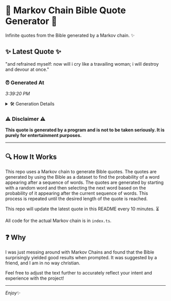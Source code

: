 # 📖 Markov Chain Bible Quote Generator 📖

Infinite quotes from the Bible generated by a Markov chain. ✨

## ✨ Latest Quote ✨
"and refrained myself: now will i cry like a travailing woman; i will destroy and devour at once."

### ⏰ Generated At
*3:39:20 PM*

<details>
    <summary>🛠️ Generation Details</summary>
    <p>
        <strong>🌱 Seed:</strong> and<br>
        <strong>🔄 Iterations:</strong> 17<br>
        <strong>📜 Context History:</strong><br>[ and ]: refrained<br>[ and, refrained ]: myself:<br>[ and, refrained, myself: ]: now<br>[ and, refrained, myself:, now ]: will<br>[ and, refrained, myself:, now, will ]: i<br>[ and, refrained, myself:, now, will, i ]: cry<br>[ refrained, myself:, now, will, i, cry ]: like<br>[ myself:, now, will, i, cry, like ]: a<br>[ now, will, i, cry, like, a ]: travailing<br>[ will, i, cry, like, a, travailing ]: woman;<br>[ i, cry, like, a, travailing, woman; ]: i<br>[ cry, like, a, travailing, woman;, i ]: will<br>[ like, a, travailing, woman;, i, will ]: destroy<br>[ a, travailing, woman;, i, will, destroy ]: and<br>[ travailing, woman;, i, will, destroy, and ]: devour<br>[ woman;, i, will, destroy, and, devour ]: at<br>[ i, will, destroy, and, devour, at ]: once.<br>
    </p>
</details>

### ⚠️ Disclaimer ⚠️
**This quote is generated by a program and is not to be taken seriously. It is purely for entertainment purposes.**

---

## 🔍 How It Works

This repo uses a Markov chain to generate Bible quotes. The quotes are generated by using the Bible as a dataset to find the probability of a word appearing after a sequence of words. The quotes are generated by starting with a random word and then selecting the next word based on the probability of it appearing after the current sequence of words. This process is repeated until the desired length of the quote is reached.

This repo will update the latest quote in this README every 10 minutes. ⏳

All code for the actual Markov chain is in `index.ts`.

## ❓ Why

I was just messing around with Markov Chains and found that the Bible surprisingly yielded good results when prompted. 
It was suggested by a friend, and I am in no way christian.

Feel free to adjust the text further to accurately reflect your intent and experience with the project!

---

*Enjoy*✨
